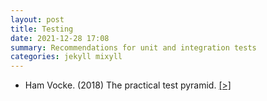 ```yaml
---
layout: post
title: Testing
date: 2021-12-28 17:08
summary: Recommendations for unit and integration tests
categories: jekyll mixyll
---
```


- Ham Vocke. (2018) The practical test pyramid. [[>]](https://martinfowler.com/articles/practical-test-pyramid.html)
